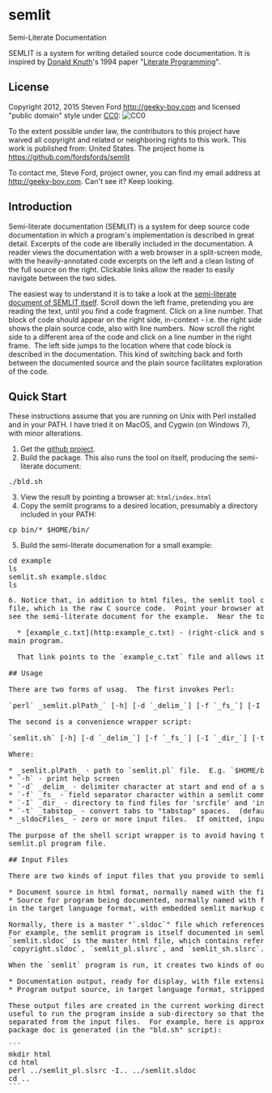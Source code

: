 # semlit
Semi-Literate Documentation

SEMLIT is a system for writing detailed source code
documentation. It is inspired by
[Donald Knuth](http://en.wikipedia.org/wiki/Donald_knuth)'s 1994
paper "[Literate Programming](http://literateprogramming.com/knuthweb.pdf)".

## License

Copyright 2012, 2015 Steven Ford http://geeky-boy.com and licensed
"public domain" style under
[CC0](http://creativecommons.org/publicdomain/zero/1.0/): 
![CC0](https://licensebuttons.net/p/zero/1.0/88x31.png "CC0")

To the extent possible under law, the contributors to this project have
waived all copyright and related or neighboring rights to this work.
This work is published from: United States.  The project home is
https://github.com/fordsfords/semlit

To contact me, Steve Ford, project owner, you can find my email address
at http://geeky-boy.com.  Can't see it?  Keep looking.

## Introduction

Semi-literate documentation (SEMLIT) is a system for deep source
code documentation in which a program's implementation is
described in great detail.  Excerpts of the code are
liberally included in the documentation.  A reader views the
documentation with a web browser in a split-screen mode, with the
heavily-annotated code excerpts on the left and a clean listing of
the full source on the right.  Clickable links allow the
reader to easily navigate between the two sides.

The easiest way to understand it is to take a look at the
[semi-literate document of SEMLIT itself](http://fordsfords.github.io/semlit/html/).
Scroll down the left frame, pretending you are reading the text, until you
find a code fragment.  Click on a line number.  That
block of code should appear on the right side, in-context - i.e.
the right side shows the plain source code, also with line
numbers.&nbsp; Now scroll the right side to a different area of
the code and click on a line number in the right frame.&nbsp; The
left side jumps to the location where that code block is described
in the documentation.  This kind of switching back and forth
between the documented source and the plain source facilitates
exploration of the code.

## Quick Start

These instructions assume that you are running on Unix with Perl
installed and in your PATH.  I have tried it on MacOS, and
Cygwin (on Windows 7), with minor alterations.

1. Get the [github project](https://github.com/fordsfords/semlit).
2. Build the package.  This also runs the tool on itself, producing the
semi-literate document:
<pre>
./bld.sh
</pre>
3. View the result by pointing a browser at: `html/index.html`
4. Copy the semlit programs to a desired location, presumably a directory
included in your PATH:
<pre>
cp bin/* $HOME/bin/
</pre>
5. Build the semi-literate documenation for a small example:
<pre>
cd example
ls
semlit.sh example.sldoc
ls
<pre>
6. Notice that, in addition to html files, the semlit tool created the `example_c.txt`
file, which is the raw C source code.  Point your browser at the `index.html` file to
see the semi-literate document for the example.  Near the top it has:

  * [example_c.txt](http:example_c.txt) - (right-click and save as "example.c")
main program.

  That link points to the `example_c.txt` file and allows it to be downloaded.

## Usage

There are two forms of usag.  The first invokes Perl:<br>
`perl` _semlit.plPath_` [-h] [-d `_delim_`] [-f `_fs_`] [-I `_dir_`] [-t `_tabstop_`] [`_sldocFiles_`]`<br>
The second is a convenience wrapper script:<br>
`semlit.sh` [-h] [-d `_delim_`] [-f `_fs_`] [-I `_dir_`] [-t `_tabstop_`] [`_sldocFiles_`]`

Where:

* _semlit.plPath_ - path to `semlit.pl` file.  E.g. `$HOME/bin/semlit.pl`
* `-h` - print help screen
* `-d` _delim_ - delimiter character at start and end of a semlit command.  (default to '=')
* `-f` _fs_ - field separator character within a semlit command.  (default to ',')
* `-I` _dir_ - directory to find files for 'srcfile' and 'include' commands.  (default to ".")  The "-I dir" option can be repeated.
* `-t` _tabstop_ - convert tabs to "tabstop" spaces.  (default to '4')
* _sldocFiles_ - zero or more input files.  If omitted, inputs from stdin.

The purpose of the shell script wrapper is to avoid having to enter the path to the
semlit.pl program file.

## Input Files

There are two kinds of input files that you provide to semlit:

* Document source in html format, normally named with the file extension "`.sldoc`",
* Source for program being documented, normally named with file extension "`.slsrc`",
in the target language format, with embedded semlit markup commands.

Normally, there is a master "`.sldoc`" file which references the other input files.
For example, the semlit program is itself documented in semlit style.  The file
`semlit.sldoc` is the master html file, which contains references to
`copyright.sldoc`, `semlit_pl.slsrc`, and `semlit_sh.slsrc`.

When the `semlit` program is run, it creates two kinds of output files:

* Documentation output, ready for display, with file extension "`.html`".
* Program output source, in target language format, stripped of semlit markup.

These output files are created in the current working directory.  I have found it
useful to run the program inside a sub-directory so that the output files are
separated from the input files.  For example, here is approximately how the SEMLIT
package doc is generated (in the "bld.sh" script):

```
mkdir html
cd html
perl ../semlit_pl.slsrc -I.. ../semlit.sldoc
cd ..
```

